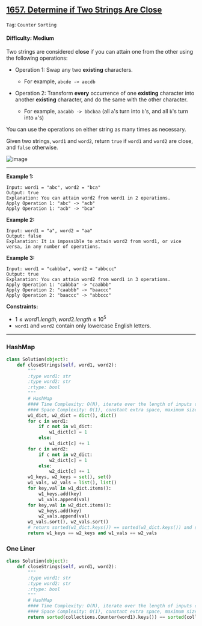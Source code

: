 ## [1657. Determine if Two Strings Are Close](https://leetcode.com/problems/determine-if-two-strings-are-close)

```Tag```: ```Counter``` ```Sorting```

#### Difficulty: Medium

Two strings are considered __close__ if you can attain one from the other using the following operations:

- Operation 1: Swap any two __existing__ characters.
  - For example, ```abcde -> aecdb```

- Operation 2: Transform __every__ occurrence of one __existing__ character into another __existing__ character, and do the same with the other character.
  - For example, ```aacabb -> bbcbaa``` (all ```a```'s turn into ```b```'s, and all ```b```'s turn into ```a```'s)

You can use the operations on either string as many times as necessary.

Given two strings, ```word1``` and ```word2```, return ```true``` if ```word1``` and ```word2``` are close, and ```false``` otherwise.

![image](https://github.com/quananhle/Python/assets/35042430/ccd184f0-1e15-4399-977f-f1a537d39664)

---

__Example 1:__
```
Input: word1 = "abc", word2 = "bca"
Output: true
Explanation: You can attain word2 from word1 in 2 operations.
Apply Operation 1: "abc" -> "acb"
Apply Operation 1: "acb" -> "bca"
```

__Example 2:__
```
Input: word1 = "a", word2 = "aa"
Output: false
Explanation: It is impossible to attain word2 from word1, or vice versa, in any number of operations.
```

__Example 3:__
```
Input: word1 = "cabbba", word2 = "abbccc"
Output: true
Explanation: You can attain word2 from word1 in 3 operations.
Apply Operation 1: "cabbba" -> "caabbb"
Apply Operation 2: "caabbb" -> "baaccc"
Apply Operation 2: "baaccc" -> "abbccc"
```

__Constraints:__

- $1 \le word1.length, word2.length \le 10^5$
- ```word1``` and ```word2``` contain only lowercase English letters.


---

### HashMap

```Python
class Solution(object):
    def closeStrings(self, word1, word2):
        """
        :type word1: str
        :type word2: str
        :rtype: bool
        """
        # HashMap
        #### Time Complexity: O(N), iterate over the length of inputs containing fixed number of character of 26 word1 and word2. Sort operations take O(26log26) time.
        #### Space Complexity: O(1), constant extra space, maximum size of hashmap is 26 
        w1_dict, w2_dict = dict(), dict()
        for c in word1:
            if c not in w1_dict:
                w1_dict[c] = 1
            else:
                w1_dict[c] += 1
        for c in word2:
            if c not in w2_dict:
                w2_dict[c] = 1
            else:
                w2_dict[c] += 1
        w1_keys, w2_keys = set(), set()
        w1_vals, w2_vals = list(), list()
        for key,val in w1_dict.items():
            w1_keys.add(key)
            w1_vals.append(val)
        for key,val in w2_dict.items():
            w2_keys.add(key)
            w2_vals.append(val)
        w1_vals.sort(), w2_vals.sort()
        # return sorted(w1_dict.keys()) == sorted(w2_dict.keys()) and sorted(w1_dict.values()) == sorted(w2_dict.values())
        return w1_keys == w2_keys and w1_vals == w2_vals
```

### One Liner
```Python
class Solution(object):
    def closeStrings(self, word1, word2):
        """
        :type word1: str
        :type word2: str
        :rtype: bool
        """
        # HashMap
        #### Time Complexity: O(N), iterate over the length of inputs containing fixed number of character of 26 word1 and word2. Sort operations take O(26log26) time.
        #### Space Complexity: O(1), constant extra space, maximum size of hashmap is 26 
        return sorted(collections.Counter(word1).keys()) == sorted(collections.Counter(word2).keys()) and sorted(collections.Counter(word1).values()) == sorted(collections.Counter(word2).values())
```
    
    
